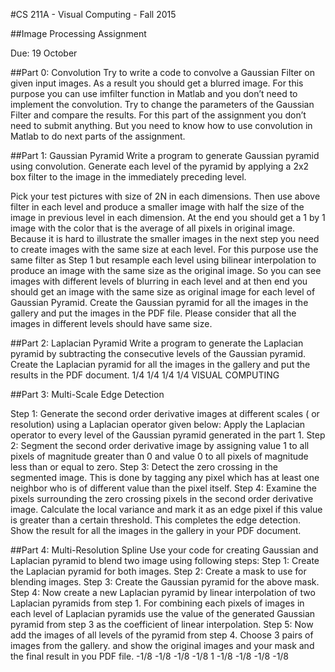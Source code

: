 #CS 211A - Visual Computing - Fall 2015

##Image Processing Assignment

Due: 19 October

##Part 0: Convolution
Try to write a code to convolve a Gaussian Filter on given input images. As a result you should get a blurred image.
For this purpose you can use imfilter function in Matlab and you don’t need to implement the convolution. Try to
change the parameters of the Gaussian Filter and compare the results.
For this part of the assignment you don’t need to submit anything. But you need to know how to use convolution
in Matlab to do next parts of the assignment.

##Part 1: Gaussian Pyramid
Write a program to generate Gaussian pyramid using convolution. Generate each level of the pyramid by applying
a 2x2 box filter to the image in the immediately preceding level.

Pick your test pictures with size of 2N in each dimensions. Then use above filter in each level and produce a
smaller image with half the size of the image in previous level in each dimension. At the end you should get a 1 by
1 image with the color that is the average of all pixels in original image.
Because it is hard to illustrate the smaller images in the next step you need to create images with the same size at
each level.
For this purpose use the same filter as Step 1 but resample each level using bilinear interpolation to produce an
image with the same size as the original image. So you can see images with different levels of blurring in each level
and at then end you should get an image with the same size as original image for each level of Gaussian Pyramid.
Create the Gaussian pyramid for all the images in the gallery and put the images in the PDF file. Please consider
that all the images in different levels should have same size.

##Part 2: Laplacian Pyramid
Write a program to generate the Laplacian pyramid by subtracting the consecutive levels of the Gaussian pyramid.
Create the Laplacian pyramid for all the images in the gallery and put the results in the PDF document.
1/4 1/4
1/4 1/4
VISUAL COMPUTING

##Part 3: Multi-Scale Edge Detection

Step 1: Generate the second order derivative images at different scales ( or resolution) using a Laplacian operator
given below:
Apply the Laplacian operator to every level of the Gaussian pyramid generated in the part 1.
Step 2: Segment the second order derivative image by assigning value 1 to all pixels of magnitude greater than 0
and value 0 to all pixels of magnitude less than or equal to zero.
Step 3: Detect the zero crossing in the segmented image. This is done by tagging any pixel which has at least one
neighbor who is of different value than the pixel itself.
Step 4: Examine the pixels surrounding the zero crossing pixels in the second order derivative image. Calculate
the local variance and mark it as an edge pixel if this value is greater than a certain threshold. This completes the
edge detection.
Show the result for all the images in the gallery in your PDF document.

##Part 4: Multi-Resolution Spline
Use your code for creating Gaussian and Laplacian pyramid to blend two image using following steps:
Step 1: Create the Laplacian pyramid for both images.
Step 2: Create a mask to use for blending images.
Step 3: Create the Gaussian pyramid for the above mask.
Step 4: Now create a new Laplacian pyramid by linear interpolation of two Laplacian pyramids from step 1. For
combining each pixels of images in each level of Laplacian pyramids use the value of the generated Gaussian
pyramid from step 3 as the coefficient of linear interpolation.
Step 5: Now add the images of all levels of the pyramid from step 4.
Choose 3 pairs of images from the gallery. and show the original images and your mask and the final result in you
PDF file.
-1/8 -1/8 -1/8
-1/8 1 -1/8
-1/8 -1/8 -1/8
